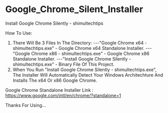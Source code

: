 # Google_Chrome_Silent_Installer
Install Google Chrome Silently - shimultechtips

How To Use:
01. There Will Be 3 Files In The Directory:
---"Google Chrome x64 - shimultechtips.exe" - Google Chrome x64 Standalone Installer.
---"Google Chrome x86 - shimultechtips.exe" - Google Chrome x86 Standalone Installer.
---"Install Google Chrome Silently - shimultechtips.exe" - Binary File Of This Project.
02. When You Run "Install Google Chrome Silently - shimultechtips.exe", The Installer Will Automatically Detect Your Windows Architechture And Installs The x64 Or x86 Google Chrome.


Google Chrome Standalone Installer Link :
https://www.google.com/intl/en/chrome/?standalone=1

Thanks For Using...
